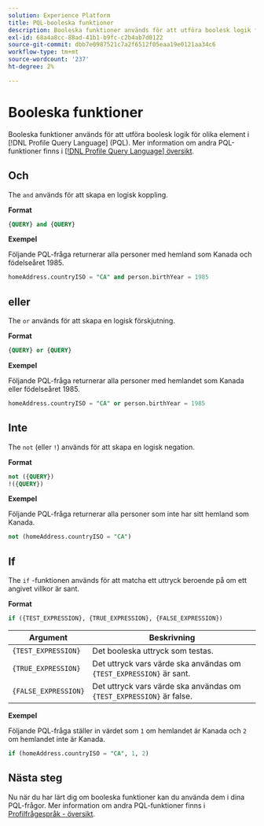 ```yaml
---
solution: Experience Platform
title: PQL-booleska funktioner
description: Booleska funktioner används för att utföra boolesk logik för olika element i PQL (Profile Query Language).
exl-id: 68a4a8cc-88ad-41b1-b9fc-c2b4ab7d0122
source-git-commit: dbb7e0987521c7a2f6512f05eaa19e0121aa34c6
workflow-type: tm+mt
source-wordcount: '237'
ht-degree: 2%

---
```


# Booleska funktioner

Booleska funktioner används för att utföra boolesk logik för olika element i [!DNL Profile Query Language] (PQL).  Mer information om andra PQL-funktioner finns i [[!DNL Profile Query Language] översikt](./overview.md).

## Och

The `and` används för att skapa en logisk koppling.

**Format**

```sql
{QUERY} and {QUERY}
```

**Exempel**

Följande PQL-fråga returnerar alla personer med hemland som Kanada och födelseåret 1985.

```sql
homeAddress.countryISO = "CA" and person.birthYear = 1985
```

## eller

The `or` används för att skapa en logisk förskjutning.

**Format**

```sql
{QUERY} or {QUERY}
```

**Exempel**

Följande PQL-fråga returnerar alla personer med hemlandet som Kanada eller födelseåret 1985.

```sql
homeAddress.countryISO = "CA" or person.birthYear = 1985
```

## Inte

The `not` (eller `!`) används för att skapa en logisk negation.

**Format**

```sql
not ({QUERY})
!({QUERY})
```

**Exempel**

Följande PQL-fråga returnerar alla personer som inte har sitt hemland som Kanada.

```sql
not (homeAddress.countryISO = "CA")
```

## If

The `if` -funktionen används för att matcha ett uttryck beroende på om ett angivet villkor är sant.

**Format**

```sql
if ({TEST_EXPRESSION}, {TRUE_EXPRESSION}, {FALSE_EXPRESSION})
```

| Argument | Beskrivning |
| --------- | ----------- |
| `{TEST_EXPRESSION}` | Det booleska uttryck som testas. |
| `{TRUE_EXPRESSION}` | Det uttryck vars värde ska användas om `{TEST_EXPRESSION}` är sant. |
| `{FALSE_EXPRESSION}` | Det uttryck vars värde ska användas om `{TEST_EXPRESSION}` är false. |

**Exempel**

Följande PQL-fråga ställer in värdet som `1` om hemlandet är Kanada och `2` om hemlandet inte är Kanada.

```sql
if (homeAddress.countryISO = "CA", 1, 2)
```

## Nästa steg

Nu när du har lärt dig om booleska funktioner kan du använda dem i dina PQL-frågor. Mer information om andra PQL-funktioner finns i [Profilfrågespråk - översikt](./overview.md).
